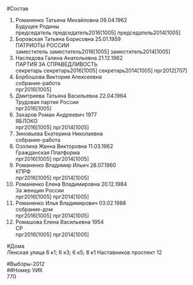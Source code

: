 #Состав  
1. Романенко Татьяна Михайловна 09.04.1962  
    Будущее Родины  
    председатель председатель2016[1005] председатель2014[1005]  
2. Боровская Татьяна Борисовна 25.01.1959  
    ПАТРИОТЫ РОССИИ  
    заместитель заместитель2016[1005] заместитель2014[1005]  
3. Наследова Галина Анатольевна 21.12.1962  
    ПАРТИЯ ЗА СПРАВЕДЛИВОСТЬ  
    секретарь секретарь2016[1005] секретарь2014[1005] прг2012[707]  
4. Борбошова Виктория Алексеевна  
    собрание-работа  
    прг2016[1005]  
5. Дмитриева Татьяна Васильевна 22.04.1964  
    Трудовая партия России  
    прг2016[1005]  
6. Захаров Роман Андреевич 1977  
    ЯБЛОКО  
    прг2016[1005] прг2014[1005]  
7. Зиновьева Екатерина Николаевна  
    собрание-работа  
8. Озолина Жанна Викторовна 11.03.1962  
    Гражданская Платформа  
    прг2016[1005] прг2014[1005]  
9. Романенко Владимир Ильич 28.07.1960  
    КПРФ  
    прг2016[1005] прг2014[1005]  
10. Романенко Елена Владимировна 20.12.1984  
    За женщин России  
    прг2016[1005] прг2014[1005]  
11. Романенко Илья Владимирович 03.02.1988  
    собрание-дом  
    прг2016[1005] прг2014[1005]  
12. Ромашова Елена Васильевна 1954  
    СР  
    прг2016[1005] прг2014[1005]  
  
#Дома  
Ленская улица 6 к1; 6 к3; 6 к5; 8 к1 Наставников проспект 12  
  
#Выборы-2012  
##Номер УИК  
770  

